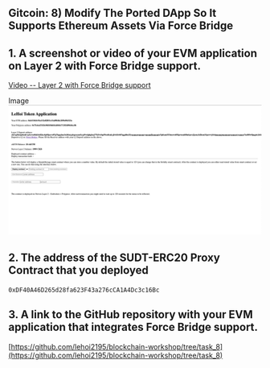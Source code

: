 ## Gitcoin: 8) Modify The Ported DApp So It Supports Ethereum Assets Via Force Bridge

## 1. A screenshot or video of your EVM application on Layer 2 with Force Bridge support.

[Video -- Layer 2 with Force Bridge support](https://vimeo.com/584957934)

Image
![](force_balanceOf.png)

## 2. The address of the SUDT-ERC20 Proxy Contract that you deployed

`0xDF40A46D265d28fa623F43a276cCA1A4Dc3c16Bc`

## 3. A link to the GitHub repository with your EVM application that integrates Force Bridge support.

[https://github.com/lehoi2195/blockchain-workshop/tree/task_8](https://github.com/lehoi2195/blockchain-workshop/tree/task_8)

